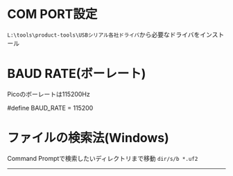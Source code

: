 # COM PORT設定
`L:\tools\product-tools\USBシリアル各社ドライバ`から必要なドライバをインストール

# BAUD RATE(ボーレート)
Picoのボーレートは115200Hz

#define BAUD_RATE = 115200

# ファイルの検索法(Windows)
Command Promptで検索したいディレクトリまで移動
`dir/s/b *.uf2`

___
